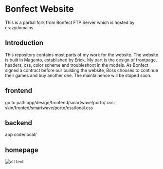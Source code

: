 # Bonfect Website
This is a partial fork from Bonfect FTP Server which is hosted by crazydomains.

## Introduction
This repository contains most parts of my work for the website. The website is built in Magento, established by Erick. My part is the design of frontpage, headers, css, color scheme and troubleshoot in the models. As Bonfect signed a contract before our building the website, Boss chooses to continue their games and buy another one. The maintainence will be stoped soon.

## frontend
go to path app/design/frontend/smartwave/porto/
css: skin/fronted/smartwave/porto/css/local.css

## backend
app code/local/

## homepage

![alt text](https://github.com/vokvag/Bonfect-Company-Website/blob/master/screencapture-bonfect-au.png)